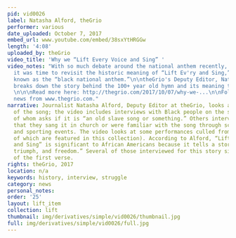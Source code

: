```yaml
---
pid: vid0026
label: Natasha Alford, theGrio
performer: various
date_uploaded: October 7, 2017
embed_url: www.youtube.com/embed/38sxYtHRGGw
length: '4:08'
uploaded_by: theGrio
video_title: 'Why we “Lift Every Voice and Sing” '
video_notes: "With so much debate around the national anthem recently, we thought
  it was time to revisit the historic meaning of “Lift Ev'ry and Sing,” the song unofficially
  known as the “black national anthem.”\n\ntheGrio's Deputy Editor, Natasha Alford,
  breaks down the story behind the 100+ year old hymn and its meaning to our culture.
  \n\n\nRead more here: http://thegrio.com/2017/10/07/why-we-...\n\nFollow Us : \n\nhttp://thegrio.com/\nhttps://twitter.com/thegrio\nhttp://thegrio.tumblr.com/\nhttps://www.facebook.com/theGrio\nhttp://instagram.com/thegrio\nhttps://foursquare.com/thegrio\nhttp://www.pinterest.com/thegrio/\nhttps://plus.google.com/u/0/+thegrio\n\n\nVideo
  news from www.thegrio.com."
narrative: Journalist Natasha Alford, Deputy Editor at theGrio, looks at the history
  of the song; the video includes interviews with Black people on the street, one
  of whom asks if it is “an old slave song or something.” Others interviewed note
  that they sang it in church or were familiar with the song through schools (HBCUs)
  and sporting events. The video looks at some performances culled from YouTube (some
  of which are featured in this collection). According to Alford, “Lift Every Voice
  and Sing” is significant to African Americans because it tells a story of “struggle,
  triumph, and freedom.” Several of those interviewed for this story sing a portion
  of the first verse.
rights: theGrio, 2017
location: n/a
keywords: history, interview, struggle
category: news
personal_notes: 
order: '25'
layout: lift_item
collection: lift
thumbnail: img/derivatives/simple/vid0026/thumbnail.jpg
full: img/derivatives/simple/vid0026/full.jpg
---
```

